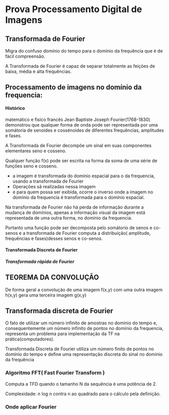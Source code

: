 <h1>Prova Processamento Digital de Imagens</h1>
<h2>Transformada de Fourier</h2>
<p>Migra do confuso domínio do tempo para o domínio da frequência que é de fácil compreensão.</p>
<p>A Transformada de Fourier é capaz de separar totalmente as feições de baixa, média e alta frequências.</p>
<h2>Processamento de imagens no domínio da frequencia:</h2>
<h4>Histórico</h4>
<p>matemático e fisíco francês Jean Baptiste Joseph Fourier(1768-1830) demonstrou que qualquer forma de onda pode ser representada por uma somátoria de senoides e cossénoides de diferentes frequências, amplitudes e fases.</p>
<p>A Transformada de Fourier decompõe um sinal em suas componentes elementares seno e cosseno.</p>
<p>Qualquer função f(x) pode ser escrita na forma da soma de uma série de funções seno e cosseno.</p>

<ul>
	<li>a imagem é transformada do domínio espacial para o da frequencia, usando a transformada de Fourier</li>
	<li>Operações sã realizadas nessa imagem</li>
	<li>e para quem possa ser exibida, ocorre o inverso onde a imagem no domínio da frequencia é transformada para o domínio espacial.</li>
</ul>
<p>Na transformada de Fourier não há perda de informação durante a mudança de domínios, apenas a informação visual da imagem está representada de uma outra forma, no domínio da frequencia.</p>
<p>Portanto uma função pode ser decomposta pelo somátorio de senos e co-senos e a transformada de Fourier computa a distribuição( amplitude, frequências e fases)desses senos e co-senos.</p>
<h4>Transformada Discreta de Fourier</h4>
<h5>Transformada rápida de Fourier</h5>
<h2>TEOREMA DA CONVOLUÇÃO</h2>
<p>De forma geral a convolução de uma imagem f(x,y) com uma outra imagem h(x,y) gera uma terceira imagem g(x,y)</p>
<h2>Transformada discreta de Fourier</h2>
<p>O fato de utilizar um número infinito de amostras no domínio do tempo e, consequentemente um número infinito de pontos no domínio da frequencia, representa um problema para implementação da TF na prática(computadores).</p>
<p>Transformada Discreta de Fourier utiliza um número finito de pontos no domínio do tempo e define uma representação discreta do sinal no domínio da frequência</p>
<h3>Algoritmo FFT( Fast Fourier Transform )</h3>
<p>Computa a TFD quando o tamanho N da sequência é uma potência de 2.</p>
<p>Complexidade: n log n contra n ao quadrado para o cálculo pela definição.</p>
<h3>Onde aplicar Fourier</h3>
<p></p>
